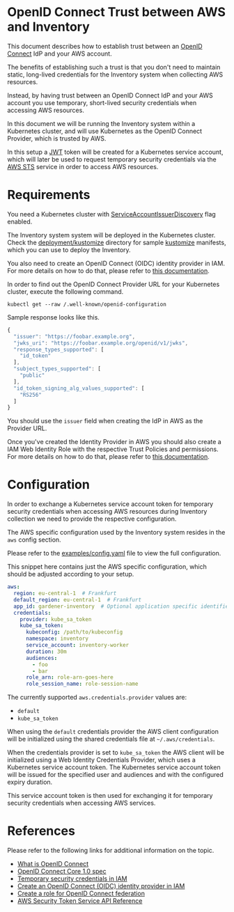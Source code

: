 # OpenID Connect Trust between AWS and Inventory

This document describes how to establish trust between an [OpenID
Connect](http://openid.net/connect/) IdP and your AWS account.

The benefits of establishing such a trust is that you don't need to maintain
static, long-lived credentials for the Inventory system when collecting AWS
resources.

Instead, by having trust between an OpenID Connect IdP and your AWS account you
use temporary, short-lived security credentials when accessing AWS resources.

In this document we will be running the Inventory system within a Kubernetes
cluster, and will use Kubernetes as the OpenID Connect Provider, which is
trusted by AWS.

In this setup a [JWT](https://jwt.io/) token will be created for a Kubernetes
service account, which will later be used to request temporary security
credentials via the [AWS
STS](https://docs.aws.amazon.com/STS/latest/APIReference/welcome.html) service
in order to access AWS resources.

# Requirements

You need a Kubernetes cluster with
[ServiceAccountIssuerDiscovery](https://kubernetes.io/docs/tasks/configure-pod-container/configure-service-account/#service-account-issuer-discovery)
flag enabled.

The Inventory system system will be deployed in the Kubernetes cluster. Check
the [deployment/kustomize](../deployment/kustomize) directory for sample
[kustomize](https://kustomize.io/) manifests, which you can use to deploy the
Inventory.

You also need to create an OpenID Connect (OIDC) identity provider in IAM. For
more details on how to do that, please refer to [this
documentation](https://docs.aws.amazon.com/IAM/latest/UserGuide/id_roles_providers_create_oidc.html).

In order to find out the OpenID Connect Provider URL for your Kubernetes
cluster, execute the following command.

``` shell
kubectl get --raw /.well-known/openid-configuration
```

Sample response looks like this.

``` javascript
{
  "issuer": "https://foobar.example.org",
  "jwks_uri": "https://foobar.example.org/openid/v1/jwks",
  "response_types_supported": [
    "id_token"
  ],
  "subject_types_supported": [
    "public"
  ],
  "id_token_signing_alg_values_supported": [
    "RS256"
  ]
}
```

You should use the `issuer` field when creating the IdP in AWS as the Provider
URL.

Once you've created the Identity Provider in AWS you should also create a IAM
Web Identity Role with the respective Trust Policies and permissions. For more
details on how to do that, please refer to [this
documentation](https://docs.aws.amazon.com/IAM/latest/UserGuide/id_roles_create_for-idp_oidc.html#idp_oidc_Create).

# Configuration

In order to exchange a Kubernetes service account token for temporary security
credentials when accessing AWS resources during Inventory collection we need to
provide the respective configuration.

The AWS specific configuration used by the Inventory system resides in the `aws`
config section.

Please refer to the [examples/config.yaml](../examples/config.yaml) file to view
the full configuration.

This snippet here contains just the AWS specific configuration, which should be
adjusted according to your setup.

``` yaml
aws:
  region: eu-central-1  # Frankfurt
  default_region: eu-central-1  # Frankfurt
  app_id: gardener-inventory  # Optional application specific identifier
  credentials:
    provider: kube_sa_token
    kube_sa_token:
      kubeconfig: /path/to/kubeconfig
      namespace: inventory
      service_account: inventory-worker
      duration: 30m
      audiences:
        - foo
        - bar
      role_arn: role-arn-goes-here
      role_session_name: role-session-name
```

The currently supported `aws.credentials.provider` values are:

- `default`
- `kube_sa_token`

When using the `default` credentials provider the AWS client configuration will
be initialized using the shared credentials file at `~/.aws/credentials`.

When the credentials provider is set to `kube_sa_token` the AWS client will be
initialized using a Web Identity Credentials Provider, which uses a Kubernetes
service account token. The Kubernetes service account token will be issued for
the specified user and audiences and with the configured expiry duration.

This service account token is then used for exchanging it for temporary security
credentials when accessing AWS services.

# References

Please refer to the following links for additional information on the topic.

- [What is OpenID Connect](https://openid.net/developers/how-connect-works/)
- [OpenID Connect Core 1.0 spec](https://openid.net/specs/openid-connect-core-1_0.html)
- [Temporary security credentials in IAM](https://docs.aws.amazon.com/IAM/latest/UserGuide/id_credentials_temp.html)
- [Create an OpenID Connect (OIDC) identity provider in IAM](https://docs.aws.amazon.com/IAM/latest/UserGuide/id_roles_providers_create_oidc.html)
- [Create a role for OpenID Connect federation](https://docs.aws.amazon.com/IAM/latest/UserGuide/id_roles_create_for-idp_oidc.html)
- [AWS Security Token Service API Reference](https://docs.aws.amazon.com/STS/latest/APIReference/welcome.html)
